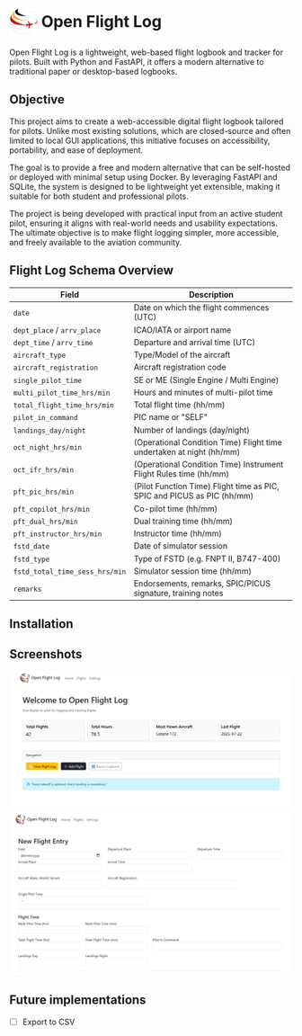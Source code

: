 <h1>
    <img src="./.uv_static/media/ofl_clear.png" alt="Image" style="width:50px; height:50px; vertical-align:middle;">
    Open Flight Log
</h1>

Open Flight Log is a lightweight, web-based flight logbook and tracker for pilots.
Built with Python and FastAPI, it offers a modern alternative to traditional paper or desktop-based logbooks.


## Objective
This project aims to create a web-accessible digital flight logbook tailored for pilots. 
Unlike most existing solutions, which are closed-source and often limited to local GUI applications, 
this initiative focuses on accessibility, portability, and ease of deployment.

The goal is to provide a free and modern alternative that can be self-hosted 
or deployed with minimal setup using Docker. 
By leveraging FastAPI and SQLite, the system is designed to be lightweight yet extensible, 
making it suitable for both student and professional pilots.

The project is being developed with practical input from an active student pilot, 
ensuring it aligns with real-world needs and usability expectations. 
The ultimate objective is to make flight logging simpler, more accessible, 
and freely available to the aviation community.

## Flight Log Schema Overview

| Field | Description                                                             |
|-------|-------------------------------------------------------------------------|
| `date` | Date on which the flight commences (UTC)                               |
| `dept_place` / `arrv_place` | ICAO/IATA or airport name                         |
| `dept_time` / `arrv_time` | Departure and arrival time (UTC)                    |
| `aircraft_type` | Type/Model of the aircraft                                    |
| `aircraft_registration` | Aircraft registration code                            |
| `single_pilot_time` | SE or ME (Single Engine / Multi Engine)                   |
| `multi_pilot_time_hrs/min` | Hours and minutes of multi-pilot time              |
| `total_flight_time_hrs/min` | Total flight time (hh/mm)                         |
| `pilot_in_command` | PIC name or "SELF"                                         |
| `landings_day/night` | Number of landings (day/night)                           |
| `oct_night_hrs/min` | (Operational Condition Time) Flight time undertaken at night (hh/mm)  |
| `oct_ifr_hrs/min` | (Operational Condition Time) Instrument Flight Rules time (hh/mm)       |
| `pft_pic_hrs/min` | (Pilot Function Time) Flight time as PIC, SPIC and PICUS as PIC (hh/mm) |
| `pft_copilot_hrs/min` | Co-pilot time (hh/mm)                                   |
| `pft_dual_hrs/min` | Dual training time (hh/mm)                                 |
| `pft_instructor_hrs/min` | Instructor time (hh/mm)                              |
| `fstd_date` | Date of simulator session                                         |
| `fstd_type` | Type of FSTD (e.g. FNPT II, B747-400)                             |
| `fstd_total_time_sess_hrs/min` | Simulator session time (hh/mm)                 |
| `remarks` | Endorsements, remarks, SPIC/PICUS signature, training notes         |



## Installation

## Screenshots
![Dashboard Screenshot](.uv_static/media/screenshots/dashboard.png)
![Add Flight Screenshot](.uv_static/media/screenshots/add_flight.png)

## Future implementations
- [ ] Export to CSV
